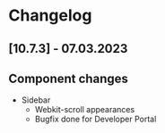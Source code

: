 # Changelog

## [10.7.3] - 07.03.2023

## Component changes
-   Sidebar
    -   Webkit-scroll appearances
    -   Bugfix done for Developer Portal
